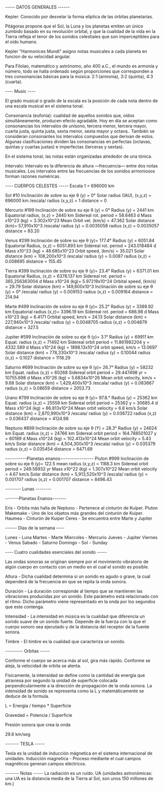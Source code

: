 ----- DATOS GENERALES ------

Kepler: Conocido por desvelar la forma elíptica de las órbitas planetarias.

Pitágoras propone que el Sol, la Luna y los planetas emiten un único zumbido basado en su revolución orbital, y que la cualidad de la vida en la Tierra refleja el tenor de los sonidos celestiales que son imperceptibles para el oído humano.

Kepler "Harmonices Mundi" asigno notas musicales a cada planeta en funcion de su velocidad angular.

Para Filolao, matemático y astrónomo, año 400 a.C., el mundo es armonía y número, todo se halla ordenado según proporciones que corresponden a tres consonancias básicas para la música: 2:1 (armonía), 3:2 (quinta), 4:3 (cuarta).

---- Music ----

El grado musical o grado de la escala es la posición de cada nota dentro de una escala musical en el sistema tonal.

Consonancia (eufonía): cualidad de aquellos sonidos que, oídos simultáneamente, producen efecto agradable.
Hoy en día se aceptan como consonancias los intervalos de unísono, tercera menor, tercera mayor, cuarta justa, quinta justa, sexta menor, sexta mayor y octava.. También se consideran consonantes los intervalos compuestos que derivan de estos. Algunas clasificaciones dividen las consonancias en perfectas (octavas, quintas y cuartas justas) e imperfectas (terceras y sextas).

En el sistema tonal, las notas están organizadas alrededor de una tónica.

Intervalo: 
Intervalo es la diferencia de altura —frecuencia— entre dos notas musicales.
Los intervalos entre las frecuencias de los sonidos armoniosos forman razones numéricas.


---- CUERPOS CELESTES -----
Escala 1 = 696000 km

Sol #10
Inclinación de sobre su eje θ (y) = 0°
Solar radius (IAU), (x,y,z)    = 696000 km
/escala/
radius (x,y,z)    = 1
distance = 0 


Mercurio #199
Inclinación de sobre su eje θ (y) = 0° 
Radius (y)  =  2441 km
Equatorial radius, (x,z) = 2440 km
Sidereal rot. period  =    58.6463 d
Mass x10^23 (kg)      =     3.302x10^23
Mean Orbit vel.  (km/s) = 47.362
Solar distance (km)= 57,910x10^3
/escala/
radius (y)    = 0.0035058 
radius (x,z)  = 0.0035057 
distance = 83.20 

Venus #299
Inclinación de sobre su eje θ (y)= 177.4°
Radius (y) =  6051.84
Equatorial Radius, (x,z) = 6051.893 km 
Sidereal rot. period  =   243.018484 d
Mass x10^23 (kg)      =    48.685x10^23
Orbit speed, (km/s)     =   35.021
Solar distance (km) =  108,200x10^3
/escala/
radius (y)    = 0.0087
radius (x,z)  = 0.008695
distance =  155.45 

Tierra #399
Inclinación de sobre su eje θ (y)= 23.4°
Radius (y)    = 6371.01 km
Equatorial Radius, (x,z) = 6378.137 km
Sidereal rot. period  =   365,256363004 d
Mass x10^24 (kg)= 5.97219x10^24
Orbital speed, (km/s)  = 29.79
Solar distance (km) = 149,600x10^3
Inclinación de sobre su eje θ (y) = 0°
/escala/
radius (y)    = 0.009153
radius (x,z)  = 0.009164
distance =   214.94

Marte #499
Inclinación de sobre su eje θ (y)= 25.2°
Radius (y) = 3389.92 km
Equatorial radius (x,z)=  3396.19 km
Sidereal rot. period  =   686.98 d 
Mass x10^23 (kg)      =    6.4171
Orbital speed,  km/s  =  24.13
Solar distance (km) = 227,940x10^3
/escala/
radius (y)    = 0.0048705
radius (x,z)  = 0.004879
distance =   327.5

Jupiter #599
Inclinación de sobre su eje θ (y)= 3.1°
Radius (y) = 69911 km
Equat. radius (x,z) = 71492 km
Sidereal orbit period = 11.861982204 y =  4332.589 d
Mass x10^24 (kg)      = 1898.13x10^24
orbit speed, km/s = 13.0697 
Solar distance (km) = 778,330x10^3
/escala/
radius (y)    = 0.10044
radius (x,z)  = 0.1027
distance =   1118.29

Saturno #699
Inclinación de sobre su eje θ (y)= 26.7°
Radius (y) = 58232 km
Equat. radius (x,z) = 60268
Sidereal orbit period = 29.447498 yr = 10755.698 d 
Mass x10^26 (kg)      = 5.6834x10^26
Mean orbit velocity, km/s    =  9.68
Solar distance (km)  = 1,429,400x10^3
/escala/
radius (y)    = 0.083667
radius (x,z)  = 0.08659
distance =  2053.73

Urano #799
Inclinación de sobre su eje θ (y)= 97.8.°
Radius (y) = 25362 km
Equat. radius (x,z) = 25559 km
Sidereal orbit period = 25362 y =  30685.4 d
Mass x10^24 (kg)      = 86.813x10^24
Mean orbit velocity    =  6.8 km/s
Solar distance (km) = 2,870,990x10^3
/escala/
radius (y)    = 0.036722
radius (x,z)  = 0.036437
distance =   4124.98

Neptuno #899
Inclinación de sobre su eje θ (Y) = 28.3°
Radius (y) = 24624 km
Equat. radius (x,z) =  24766 km
Sidereal orbit period = 164.788501027 y = 60189 d 
Mass x10^24 (kg)      = 102.413x10^24
Mean orbit velocity    =  5.43 km/s 
Solar distance (km) = 4,504,300x10^3
/escala/
radius (y)    = 0.035379
radius (x,z)  = 0.035454
distance = 6471.69

-----------Planetas enanos-----------------
Pluton #999
Inclinación de sobre su eje θ (y)= 122.5
mean radius (x,y,z) = 1188.3 km
Sidereal orbit period = 249.58932 yr
Mass x10^22 (kg)      = 1.307x10^22
Mean orbit velocity   = 4.67 km/s 
Solar distance (km) = 5,913,520x10^3
/escala/
radius (y)    = 0.001707
radius (x,z)  = 0.001707
distance = 8496.43 



-------- Lunas --------



-------Planetas Enanos-------

Eris - Orbita más halla de Neptuno - Pertenece al cinturón de Kuiper.
Pluton
Makemake - Uno de los objetos más grandes del cinturón de Kuiper.
Haumea - Cinturón de Kuiper
Ceres - Se encuentra entre Marte y Jupiter


------ Días de la semana ----

Lunes - Luna
Martes - Marte
Miercoles - Mercurio
Jueves - Jupiter
Viernes - Venus
Sabado - Saturno
Domingo - Sol - Sunday


---- Cuatro cualidades esenciales del sonido -----

Las ondas sonoras se originan siempre por el movimiento vibratorio de algún cuerpo en contacto con un medio en el cual el sonido es posible.


Altura -  Dicha cualidad determina si un sonido es agudo o grave, la cual dependerá de la frecuencia en que se repita la onda sonora.

Duración - La duración corresponde al tiempo que se mantienen las vibraciones producidas por un sonido. Este parámetro está relacionado con el ritmo. Dicho parámetro viene representado en la onda por los segundos que este contenga.

Intensidad - La intensidad en música es la cualidad que diferencia un sonido suave de un sonido fuerte. Depende de la fuerza con la que el cuerpo sonoro sea ejecutado y de la distancia del receptor de la fuente sonora.

Timbre - El timbre es la cualidad que caracteriza un sonido.

--------- Orbitas -----

Conforme el cuerpo se acerca más al sol, gira más rápido.
Conforme se aleja, la velocidad de orbita se alenta.

Físicamente, la intensidad se define como la cantidad de energía que atraviesa por segundo la unidad de superficie colocada perpendicularmente a la dirección de propagación de la onda sonora.
La intensidad de sonido se representa como la L y matemáticamente se deduce de la formula.

L = Energia / tiempo * Superficie

Gravedad = Potencia / Superficie

Presión sonora que crea la onda

29.8 km/seg


------- TESLA -----

Tesla es la unidad de inducción mágnetica en el sistema internacional de unidades.
Inducción magnetica - Proceso mediante el cual campos magnéticos generan campos eléctricos.



------- Notas -----
La radiación es un ruido.
UA (unidades astronómicas: una UA es la distancia media de la Tierra al Sol, son unos 150 millones de km.)








